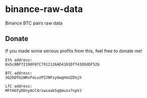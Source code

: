 # binance-raw-data
Binance BTC pairs raw data



## Donate
If you made some serious profits from this, feel free to donate me!

```
Eth address:
0x5c8BF72198F07C7912126AD4101Dff43EDdDF52b
```
```
BTC address:
3Q2bDTGiWRvFoLuzPZJNFsyGwgHxUZDojh
```
```
LTC address:
MFtHGTyDDnyACC4rzwsaab5qQmuzx7npVJ
```

